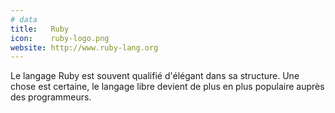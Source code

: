 ```yaml
---
# data
title:   Ruby
icon:    ruby-logo.png
website: http://www.ruby-lang.org
---
```

Le langage Ruby est souvent qualifié d'élégant dans sa structure. Une chose est
certaine, le langage libre devient de plus en plus populaire auprès
des programmeurs.
